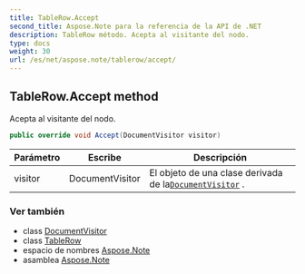 ```yaml
---
title: TableRow.Accept
second_title: Aspose.Note para la referencia de la API de .NET
description: TableRow método. Acepta al visitante del nodo.
type: docs
weight: 30
url: /es/net/aspose.note/tablerow/accept/
---
```

## TableRow.Accept method

Acepta al visitante del nodo.

```csharp
public override void Accept(DocumentVisitor visitor)
```

| Parámetro | Escribe | Descripción |
| --- | --- | --- |
| visitor | DocumentVisitor | El objeto de una clase derivada de la[`DocumentVisitor`](../../documentvisitor/) . |

### Ver también

* class [DocumentVisitor](../../documentvisitor/)
* class [TableRow](../)
* espacio de nombres [Aspose.Note](../../tablerow/)
* asamblea [Aspose.Note](../../../)


